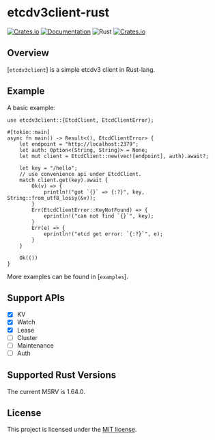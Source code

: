 etcdv3client-rust
======

[![Crates.io](https://img.shields.io/crates/v/etcdv3client)](https://crates.io/crates/etcdv3client)
[![Documentation](https://docs.rs/etcdv3client/badge.svg)](https://docs.rs/etcdv3client)
![Rust](https://github.com/zzzdong/etcdv3client-rust/workflows/Rust/badge.svg)
[![Crates.io](https://img.shields.io/crates/l/etcdv3client)](LICENSE)

## Overview

[`etcdv3client`] is a simple etcdv3 client in Rust-lang.

## Example

A basic example:
```rust,no_run
use etcdv3client::{EtcdClient, EtcdClientError};

#[tokio::main]
async fn main() -> Result<(), EtcdClientError> {
    let endpoint = "http://localhost:2379";
    let auth: Option<(String, String)> = None;
    let mut client = EtcdClient::new(vec![endpoint], auth).await?;

    let key = "/hello";
    // use convenience api under EtcdClient.
    match client.get(key).await {
        Ok(v) => {
            println!("got `{}` => {:?}", key, String::from_utf8_lossy(&v));
        }
        Err(EtcdClientError::KeyNotFound) => {
            eprintln!("can not find `{}`", key);
        }
        Err(e) => {
            eprintln!("etcd get error: `{:?}`", e);
        }
    }

    Ok(())
}
```

More examples can be found in [`examples`].

## Support APIs

- [x] KV
- [x] Watch
- [x] Lease
- [ ] Cluster
- [ ] Maintenance
- [ ] Auth

## Supported Rust Versions

 The current MSRV is 1.64.0.

## License

This project is licensed under the [MIT license](LICENSE).
